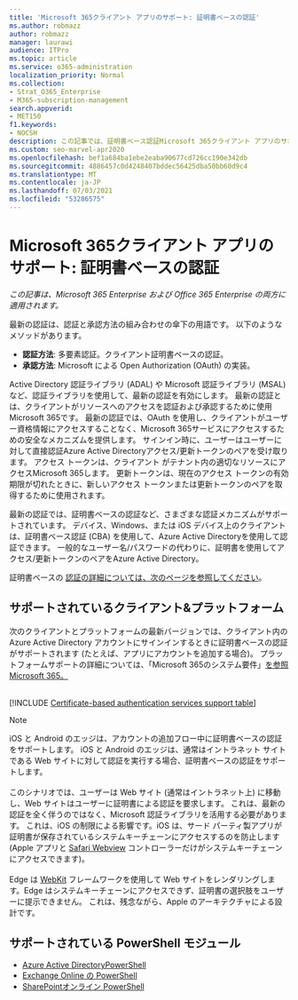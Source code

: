 ```yaml
---
title: 'Microsoft 365クライアント アプリのサポート: 証明書ベースの認証'
ms.author: robmazz
author: robmazz
manager: laurawi
audience: ITPro
ms.topic: article
ms.service: o365-administration
localization_priority: Normal
ms.collection:
- Strat_O365_Enterprise
- M365-subscription-management
search.appverid:
- MET150
f1.keywords:
- NOCSH
description: この記事では、証明書ベース認証Microsoft 365クライアント アプリのサポートに関する詳細を確認します。
ms.custom: seo-marvel-apr2020
ms.openlocfilehash: bef1a684ba1ebe2eaba90677cd726cc190e342db
ms.sourcegitcommit: 4886457c0d4248407bddec56425dba50bb60d9c4
ms.translationtype: MT
ms.contentlocale: ja-JP
ms.lasthandoff: 07/03/2021
ms.locfileid: "53286575"
---
```

# <a name="microsoft-365-client-app-support-certificate-based-authentication"></a>Microsoft 365クライアント アプリのサポート: 証明書ベースの認証

*この記事は、Microsoft 365 Enterprise および Office 365 Enterprise の両方に適用されます。*

最新の認証は、認証と承認方法の組み合わせの傘下の用語です。 以下のようなメソッドがあります。

- **認証方法**: 多要素認証。クライアント証明書ベースの認証。
- **承認方法**: Microsoft による Open Authorization (OAuth) の実装。

Active Directory 認証ライブラリ (ADAL) や Microsoft 認証ライブラリ (MSAL) など、認証ライブラリを使用して、最新の認証を有効にします。 最新の認証とは、クライアントがリソースへのアクセスを認証および承認するために使用Microsoft 365です。 最新の認証では、OAuth を使用し、クライアントがユーザー資格情報にアクセスすることなく、Microsoft 365サービスにアクセスするための安全なメカニズムを提供します。 サインイン時に、ユーザーはユーザーに対して直接認証Azure Active Directoryアクセス/更新トークンのペアを受け取ります。 アクセス トークンは、クライアント がテナント内の適切なリソースにアクセスMicrosoft 365します。 更新トークンは、現在のアクセス トークンの有効期限が切れたときに、新しいアクセス トークンまたは更新トークンのペアを取得するために使用されます。

最新の認証では、証明書ベースの認証など、さまざまな認証メカニズムがサポートされています。 デバイス、Windows、または iOS デバイス上のクライアントは、証明書ベース認証 (CBA) を使用して、Azure Active Directoryを使用して認証できます。 一般的なユーザー名/パスワードの代わりに、証明書を使用してアクセス/更新トークンのペアをAzure Active Directory。

証明書ベースの [認証の詳細については、次のページを参照してください](/azure/active-directory/authentication/active-directory-certificate-based-authentication-get-started)。

## <a name="supported-clients--platforms"></a>サポートされているクライアント&プラットフォーム

次のクライアントとプラットフォームの最新バージョンでは、クライアント内の Azure Active Directory アカウントにサインインするときに証明書ベースの認証がサポートされます (たとえば、アプリにアカウントを追加する場合)。 プラットフォームサポートの詳細については、「Microsoft 365のシステム要件」[を参照Microsoft 365。](/microsoft-365/microsoft-365-and-office-resources)
<br>
<br>

[!INCLUDE [Certificate-based authentication services support table](../includes/microsoft-365-client-support-certificate-based-authentication-include.md)]

> [!NOTE]
> iOS と Android のエッジは、アカウントの追加フロー中に証明書ベースの認証をサポートします。 iOS と Android のエッジは、通常はイントラネット サイトである Web サイトに対して認証を実行する場合、証明書ベースの認証をサポートします。 <br><br>  このシナリオでは、ユーザーは Web サイト (通常はイントラネット上) に移動し、Web サイトはユーザーに証明書による認証を要求します。 これは、最新の認証を全く伴うのではなく、Microsoft 認証ライブラリを活用する必要があります。 これは、iOS の制限による影響です。iOS は、サード パーティ製アプリが証明書が保存されているシステムキーチェーンにアクセスするのを防止します (Apple アプリと [Safari Webview](https://developer.apple.com/documentation/safariservices/sfsafariviewcontroller) コントローラーだけがシステムキーチェーンにアクセスできます)。 <br><br> Edge は [WebKit](https://developer.apple.com/documentation/webkit) フレームワークを使用して Web サイトをレンダリングします。Edge はシステムキーチェーンにアクセスできず、証明書の選択肢をユーザーに提示できません。 これは、残念ながら、Apple のアーキテクチャによる設計です。

## <a name="supported-powershell-modules"></a>サポートされている PowerShell モジュール

- [Azure Active DirectoryPowerShell](/powershell/azure/active-directory/overview)
- [Exchange Online の PowerShell](/powershell/exchange/exchange-online-powershell)
- [SharePointオンライン PowerShell](/powershell/sharepoint/sharepoint-online/connect-sharepoint-online)
